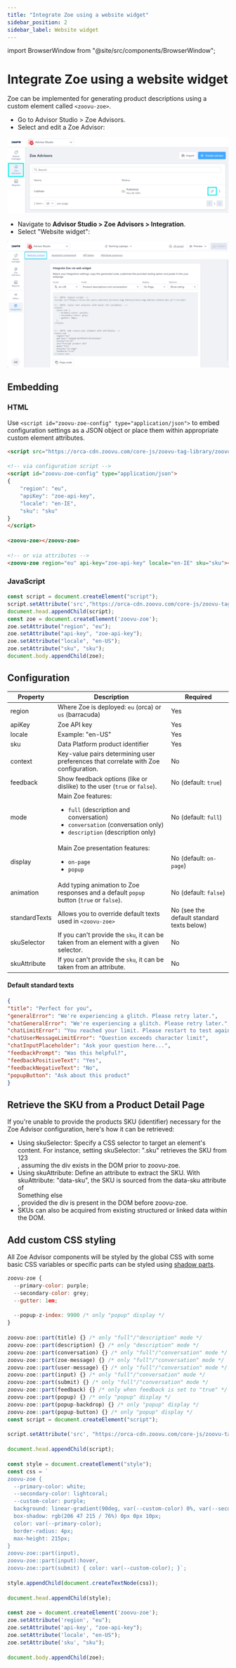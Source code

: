 ```yaml
---
title: "Integrate Zoe using a website widget"
sidebar_position: 2
sidebar_label: Website widget
---
```


import BrowserWindow from "@site/src/components/BrowserWindow";

# Integrate Zoe using a website widget

Zoe can be implemented for generating product descriptions using a custom element called `<zoovu-zoe>`.

- Go to Advisor Studio > Zoe Advisors.
- Select and edit a Zoe Advisor:

<BrowserWindow url="https://orca-advisor.zoovu.com">

![Select and edit a Zoe Advisor](../img/select_zoe_advisor.png)

</BrowserWindow>

- Navigate to **Advisor Studio > Zoe Advisors > Integration**.
- Select "Website widget":

<BrowserWindow url="https://orca-advisor.zoovu.com">

![Zoe integration: Website widget](../img/integration_widget.png)

</BrowserWindow>


## Embedding

### HTML

Use `<script id="zoovu-zoe-config" type="application/json">` to embed configuration settings as a JSON object or place them within appropriate custom element attributes.

```html
<script src="https://orca-cdn.zoovu.com/core-js/zoovu-tag-library/zoovu-tag-library-latest.min.js"></script>

<!-- via configuration script -->
<script id="zoovu-zoe-config" type="application/json">
{
    "region": "eu",
    "apiKey": "zoe-api-key",
    "locale": "en-IE",
    "sku": "sku"
}
</script>

<zoovu-zoe></zoovu-zoe>

<!-- or via attributes -->
<zoovu-zoe region="eu" api-key="zoe-api-key" locale="en-IE" sku="sku"></zoovu-zoe>

```

### JavaScript

```js
const script = document.createElement("script");
script.setAttribute('src',"https://orca-cdn.zoovu.com/core-js/zoovu-tag-library/zoovu-tag-library-latest.min.js"); 
document.head.appendChild(script); 
const zoe = document.createElement('zoovu-zoe'); 
zoe.setAttribute("region", "eu"); 
zoe.setAttribute("api-key", "zoe-api-key"); 
zoe.setAttribute("locale", "en-US"); 
zoe.setAttribute("sku", "sku"); 
document.body.appendChild(zoe);

```

## Configuration

| Property | Description | Required |
|--- |--- |--- |
| region | Where Zoe is deployed: `eu` (orca) or `us` (barracuda) | Yes |
| apiKey | Zoe API key | Yes |
| locale | Example: "en-US" | Yes |
| sku | Data Platform product identifier | Yes |
| context | Key-value pairs determining user preferences that correlate with Zoe configuration. | No |
| feedback | Show feedback options (like or dislike) to the user (`true` or `false`). | No (default: `true`) |
| mode | Main Zoe features: <ul><li>`full` (description and conversation)</li><li>`conversation` (conversation only)</li><li>`description` (description only)</li></ul> | No (default: `full`) |
| display | Main Zoe presentation features: <ul><li>`on-page`</li><li>`popup`</li></ul> | No (default: `on-page`) |
| animation | Add typing animation to Zoe responses and a default `popup` button (`true` or `false`). | No (default: `false`) |
| standardTexts | Allows you to override default texts used in ``<zoovu-zoe>`` | No (see the default standard texts below) |
| skuSelector | If you can't provide the `sku`, it can be taken from an element with a given selector. | No |
| skuAttribute | If you can't provide the `sku`, it can be taken from an attribute. | No |


#### Default standard texts

```json
{
"title": "Perfect for you",
"generalError": "We're experiencing a glitch. Please retry later.",
"chatGeneralError": "We're experiencing a glitch. Please retry later.",
"chatLimitError": "You reached your limit. Please restart to test again",
"chatUserMessageLimitError": "Question exceeds character limit",
"chatInputPlaceholder": "Ask your question here...",
"feedbackPrompt": "Was this helpful?",
"feedbackPositiveText": "Yes",
"feedbackNegativeText": "No",
"popupButton": "Ask about this product"
}

```


## Retrieve the SKU from a Product Detail Page

If you're unable to provide the products SKU (identifier) necessary for the Zoe Advisor configuration, here's how it can be retrieved:

- Using skuSelector: Specify a CSS selector to target an element's content. For instance, setting skuSelector: ".sku" retrieves the SKU from <div class="sku">123</div>, assuming the div exists in the DOM prior to zoovu-zoe.
- Using skuAttribute: Define an attribute to extract the SKU. With skuAttribute: "data-sku", the SKU is sourced from the data-sku attribute of <div data-sku="123">Something else</div>, provided the div is present in the DOM before zoovu-zoe.
- SKUs can also be acquired from existing structured or linked data within the DOM.


## Add custom CSS styling

All Zoe Advisor components will be styled by the global CSS with some basic CSS variables or specific parts can be styled using [shadow parts](https://developer.mozilla.org/en-US/docs/Web/CSS/::part).

```js
zoovu-zoe { 
  --primary-color: purple; 
  --secondary-color: grey; 
  --gutter: 1em;

  --popup-z-index: 9900 /* only "popup" display */ 
}

zoovu-zoe::part(title) {} /* only "full"/"description" mode */
zoovu-zoe::part(description) {} /* only "description" mode */
zoovu-zoe::part(conversation) {} /* only "full"/"conversation" mode */
zoovu-zoe::part(zoe-message) {} /* only "full"/"conversation" mode */
zoovu-zoe::part(user-message) {} /* only "full"/"conversation" mode */
zoovu-zoe::part(input) {} /* only "full"/"conversation" mode */
zoovu-zoe::part(submit) {} /* only "full"/"conversation" mode */
zoovu-zoe::part(feedback) {} /* only when feedback is set to "true" */
zoovu-zoe::part(popup) {} /* only "popup" display */
zoovu-zoe::part(popup-backdrop) {} /* only "popup" display */
zoovu-zoe::part(popup-button) {} /* only "popup" display */
const script = document.createElement("script");

script.setAttribute('src', "https://orca-cdn.zoovu.com/core-js/zoovu-tag-library/zoovu-tag-library-latest.min.js");

document.head.appendChild(script);

const style = document.createElement("style"); 
const css = ` 
zoovu-zoe { 
  --primary-color: white; 
  --secondary-color: lightcoral; 
  --custom-color: purple; 
  background: linear-gradient(90deg, var(--custom-color) 0%, var(--secondary-color) 100%); 
  box-shadow: rgb(206 47 215 / 76%) 0px 0px 10px; 
  color: var(--primary-color); 
  border-radius: 4px; 
  max-height: 215px;
}
zoovu-zoe::part(input), 
zoovu-zoe::part(input):hover, 
zoovu-zoe::part(submit) { color: var(--custom-color); }`;

style.appendChild(document.createTextNode(css));

document.head.appendChild(style);

const zoe = document.createElement('zoovu-zoe');
zoe.setAttribute('region', "eu"); 
zoe.setAttribute('api-key', "zoe-api-key"); 
zoe.setAttribute('locale', "en-US"); 
zoe.setAttribute('sku', "sku");

document.body.appendChild(zoe);

```